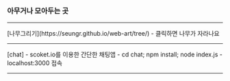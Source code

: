 <h3>아무거나 모아두는 곳</h3>

<hr/>
[나무그리기](https://seungr.github.io/web-art/tree/)
- 클릭하면 나무가 자라나요
<hr/>
[chat]
- scoket.io를 이용한 간단한 채팅앱
- cd chat; npm install; node index.js
- localhost:3000 접속
<hr/>
